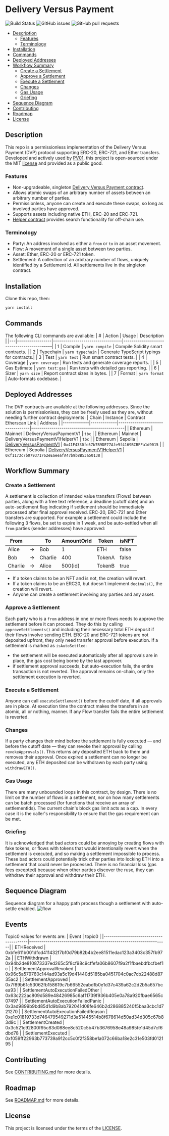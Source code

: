# Delivery Versus Payment <!-- omit from toc -->

![Build Status](https://github.com/PV01-org/delivery-versus-payment/actions/workflows/ci.yml/badge.svg)
![GitHub issues](https://img.shields.io/github/issues/PV01-org/delivery-versus-payment)
![GitHub pull requests](https://img.shields.io/github/issues-pr/PV01-org/delivery-versus-payment)

- [Description](#description)
  - [Features](#features)
  - [Terminology](#terminology)
- [Installation](#installation)
- [Commands](#commands)
- [Deployed Addresses](#deployed-addresses)
- [Workflow Summary](#workflow-summary)
  - [Create a Settlement](#create-a-settlement)
  - [Approve a Settlement](#approve-a-settlement)
  - [Execute a Settlement](#execute-a-settlement)
  - [Changes](#changes)
  - [Gas Usage](#gas-usage)
  - [Griefing](#griefing)
- [Sequence Diagram](#sequence-diagram)
- [Contributing](#contributing)
- [Roadmap](#roadmap)
- [License](#license)

## Description
This repo is a permissionless implementation of the Delivery Versus Payment (DVP) protocol supporting ERC-20, ERC-721, and Ether transfers. Developed and actively used by [PV01](https://pv0.one), this project is open-sourced under the MIT [license](LICENSE) and provided as a public good.

### Features
 - Non-upgradeable, singleton [Delivery Versus Payment contract](contracts/dvp/V1/DeliveryVersusPaymentV1.sol).
 - Allows atomic swaps of an arbitrary number of assets between an arbitrary number of parties.
 - Permissionless, anyone can create and execute these swaps, so long as involved parties have approved.
 - Supports assets including native ETH, ERC-20 and ERC-721.
 - [Helper contract](contracts/dvp/V1/DeliveryVersusPaymentV1HelperV1.sol) provides search functionality for off-chain use.

### Terminology
 - Party: An address involved as either a `from` or `to` in an asset movement.
 - Flow: A movement of a single asset between two parties.
 - Asset: Ether, ERC-20 or ERC-721 token.
 - Settlement: A collection of an arbitrary number of flows, uniquely identified by a Settlement id. All settlements live in the singleton contract.

## Installation
Clone this repo, then:
```sh
yarn install
```

## Commands
The following CLI commands are available:
| # | Action          | Usage                            | Description                               |
|---|-----------------|----------------------------------|-------------------------------------------|
| 1 | Compile         | `yarn compile`                   | Compile Solidity smart contracts.         |
| 2 | Typechain       | `yarn typechain`                 | Generate TypeScript typings for contracts.|
| 3 | Test            | `yarn test`                      | Run smart contract tests.                 |
| 4 | Coverage        | `yarn coverage`                  | Run tests and generate coverage reports.  |
| 5 | Gas Estimate    | `yarn test:gas`                  | Run tests with detailed gas reporting.    |
| 6 | Sizer           | `yarn size`                      | Report contract sizes in bytes.           |
| 7 | Format          | `yarn format`                    | Auto-formats codebase.                    |

## Deployed Addresses
The DVP contracts are available at the following addresses. Since the solution is permissionless, they can be freely used as they are, without needing further contract deployments:
| Chain       | Instance    | Contract Etherscan Link          | Address                                      |
|-------------|-------------|----------------------------------|----------------------------------------------|
| Ethereum    | Mainnet     | DeliveryVersusPaymentV1          | `tbc`                                        |
| Ethereum    | Mainnet     | DeliveryVersusPaymentV1HelperV1  | `tbc`                                        |
| Ethereum    | Sepolia     | [DeliveryVersusPaymentV1](https://sepolia.etherscan.io/address/0x41F4330fe57b7B9DE77Afe9f4169BCBFFa1d9015)          | `0x41F4330fe57b7B9DE77Afe9f4169BCBFFa1d9015` |
| Ethereum    | Sepolia     | [DeliveryVersusPaymentV1HelperV1](https://sepolia.etherscan.io/address/0xf1173c7b079371762eEaeeafA47b9b8B53a50138)  | `0xf1173c7b079371762eEaeeafA47b9b8B53a50138` |

## Workflow Summary
### Create a Settlement
A settlement is collection of intended value transfers (Flows) between parties, along with a free text reference, a deadline (cutoff date) and an auto-settlement flag indicating if settlement should be immediately processed after final approval received. ERC-20, ERC-721 and Ether transfers are supported. For example a settlement could include the following 3 flows, be set to expire in 1 week, and be auto-settled when all `from` parties (sender addresses) have approved:

|  From    |    | To      | AmountOrId  | Token  | isNFT |
|----------|----|---------|-------------|--------|-------|
|  Alice   | -> | Bob     | 1           | ETH    | false |
|  Bob     | -> | Charlie | 400         | TokenA | false |
|  Charlie | -> | Alice   | 500(id)     | TokenB | true  |

- If a token claims to be an NFT and is not, the creation will revert.
- If a token claims to be an ERC20, but doesn't implement `decimals()`, the creation will revert.
- Anyone can create a settlement involving any parties and any asset.

### Approve a Settlement
Each party who is a `from` address in one or more flows needs to approve the settlement before it can proceed. They do this by calling `approveSettlements()` and including their necessary total ETH deposit if their flows involve sending ETH. ERC-20 and ERC-721 tokens are not deposited upfront, they only need transfer approval before execution. If a settlement is marked as `isAutoSettled`:
 - the settlement will be executed automatically after all approvals are in place, the gas cost being borne by the last approver.
 - if settlement approval succeeds, but auto-execution fails, the entire transaction is not reverted. The approval remains on-chain, only the settlement execution is reverted.

### Execute a Settlement
Anyone can call `executeSettlement()` before the cutoff date, if all approvals are in place. At execution time the contract makes the transfers in an atomic, all or nothing, manner. If any Flow transfer fails the entire settlement is reverted.

### Changes
If a party changes their mind before the settlement is fully executed — and before the cutoff date — they can revoke their approval by calling `revokeApprovals()`. This returns any deposited ETH back to them and removes their approval. Once expired a settlement can no longer be executed, any ETH deposited can be withdrawn by each party using `withdrawETH()`.

### Gas Usage
There are many unbounded loops in this contract, by design. There is no limit on the number of flows in a settlement, nor on how many settlements can be batch processed (for functions that receive an array of settlementIds). The current chain's block gas limit acts as a cap. In every case it is the caller's responsibility to ensure that the gas requirement can be met.

### Griefing
It is acknowledged that bad actors could be annoying by creating flows with fake tokens, or flows with tokens that would intentionally revert when the settlement is executed, and so making a settlement impossible to process. These bad actors could potentially trick other parties into locking ETH into a settlement that could never be processed. There is no financial loss (gas fees excepted) because when other parties discover the ruse, they can withdraw their approval and withdraw their ETH.

## Sequence Diagram
Sequence diagram for a happy path process though a settlement with auto-settle enabled.
![flow](docs/dvp-transaction-flow.png)

## Events
Topic0 values for events are:
| Event                                  | topic0                                                             |
|----------------------------------------|--------------------------------------------------------------------|
| ETHReceived                            | 0xbfe611b001dfcd411432f7bf0d79b82b4b2ee81511edac123a3403c357fb972a |
| ETHWithdrawn                           | 0x94b2de810873337ed265c5f8cf98c9cffefa06b8607f9a2f1fbaebdfbcfbef1c |
| SettlementApprovalRevoked              | 0x96c5a579760c144ad93a5c19d41440d5185ba0451704c0ac7cb22488d8735ac2 |
| SettlementApproved                     | 0x7f89b61c53062fb158619c7b66552eabdfb0e1d37c439a62c2d2b5a657bcea93 |
| SettlementAutoExecutionFailedOther     | 0x63c222ac809d589e48426985c6af11739f936b405e0a78a920fbae6565c07497 |
| SettlementAutoExecutionFailedPanic     | 0x3ad9899b9bd85d1d9b8ab792041d08fe646b2d286885240f5baa3cbc1d721270 |
| SettlementAutoExecutionFailedReason    | 0xe1c01819733d746479549271d3a51445514b8f678614d50ad34d305c67b83d9c |
| SettlementCreated                      | 0x3c521c92800f95c83d088ee8c520c5b47b3676958e48a985fe1d45d7cf6dbd78 |
| SettlementExecuted                     | 0xf059ff22963b773739a912cc5c0f2f358be1a072c66ba18e2c31e503fd012195 |

## Contributing
See [CONTRIBUTING.md](CONTRIBUTING.md) for more details.

## Roadmap
See [ROADMAP.md](ROADMAP.md) for more details.

## License
This project is licensed under the terms of the [LICENSE](LICENSE).

